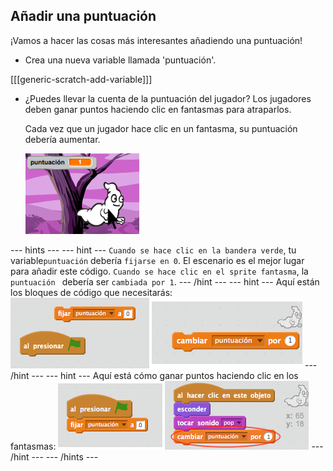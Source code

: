 ## Añadir una puntuación

¡Vamos a hacer las cosas más interesantes añadiendo una puntuación!

+ Crea una nueva variable llamada 'puntuación'.

[[[generic-scratch-add-variable]]]

+ ¿Puedes llevar la cuenta de la puntuación del jugador? Los jugadores deben ganar puntos haciendo clic en fantasmas para atraparlos.
    
    Cada vez que un jugador hace clic en un fantasma, su puntuación debería aumentar.
    
    ![Incrementar la puntuación](images/ghost-score-test.png)

\--- hints \--- \--- hint \--- `Cuando se hace clic en la bandera verde`, tu variable`puntuación` debería `fijarse en 0`. El escenario es el mejor lugar para añadir este código. ` Cuando se hace clic en el sprite fantasma `, la `puntuación ` debería ser ` cambiada por 1 `. \--- /hint \--- \--- hint \--- Aquí están los bloques de código que necesitarás: ![screenshot](images/ghost-score-blocks.png) \--- /hint \--- \--- hint \--- Aquí está cómo ganar puntos haciendo clic en los fantasmas: ![screenshot](images/ghost-score-code.png) \--- /hint \--- \--- /hints \---